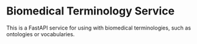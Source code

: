 # Biomedical Terminology Service

This is a FastAPI service for using with biomedical terminologies, such as ontologies or vocabularies.
